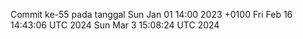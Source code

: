 Commit ke-55 pada tanggal Sun Jan 01 14:00 2023 +0100
Fri Feb 16 14:43:06 UTC 2024
Sun Mar  3 15:08:24 UTC 2024

